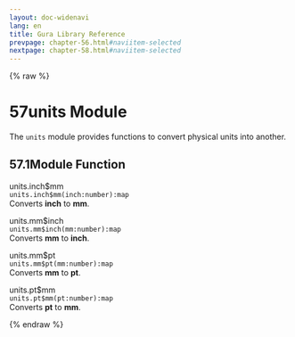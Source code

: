 ```yaml
---
layout: doc-widenavi
lang: en
title: Gura Library Reference
prevpage: chapter-56.html#naviitem-selected
nextpage: chapter-58.html#naviitem-selected
---
```

{% raw %}
<h1><span class="caption-index-1">57</span>units Module</h1>
<p>
The <code class="highlighter-rouge">units</code> module provides functions to convert physical units into another.
</p>
<h2><span class="caption-index-2">57.1</span><a name="anchor-57-1"></a>Module Function</h2>
<p>
<div class="h5">units.inch$mm</div>
<div class="mb-2"><i class="fas fa-caret-right mr-2"></i><code>units.inch$mm(inch:number):map</code></div>
Converts <strong>inch</strong> to <strong>mm</strong>.
</p>
<p>
<div class="h5">units.mm$inch</div>
<div class="mb-2"><i class="fas fa-caret-right mr-2"></i><code>units.mm$inch(mm:number):map</code></div>
Converts <strong>mm</strong> to <strong>inch</strong>.
</p>
<p>
<div class="h5">units.mm$pt</div>
<div class="mb-2"><i class="fas fa-caret-right mr-2"></i><code>units.mm$pt(mm:number):map</code></div>
Converts <strong>mm</strong> to <strong>pt</strong>.
</p>
<p>
<div class="h5">units.pt$mm</div>
<div class="mb-2"><i class="fas fa-caret-right mr-2"></i><code>units.pt$mm(pt:number):map</code></div>
Converts <strong>pt</strong> to <strong>mm</strong>.
</p>
{% endraw %}
